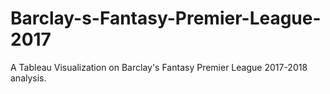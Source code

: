# Barclay-s-Fantasy-Premier-League-2017
A Tableau Visualization on Barclay's Fantasy Premier League 2017-2018 analysis.
